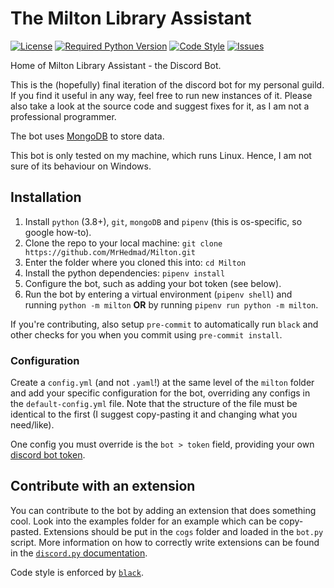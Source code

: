 # The Milton Library Assistant
[![License](https://img.shields.io/github/license/MrHedmad/Milton-Library-Assistant?style=flat-square)](https://choosealicense.com/licenses/mit/)
[![Required Python Version](https://img.shields.io/github/pipenv/locked/python-version/MrHedmad/Milton-Library-Assistant?style=flat-square)](https://python.org)
[![Code Style](https://img.shields.io/badge/style-Black-black?style=flat-square)](https://github.com/psf/black)
[![Issues](https://img.shields.io/github/issues/mrhedmad/milton?style=flat-square)](https://github.com/MrHedmad/Milton/issues)

Home of Milton Library Assistant - the Discord Bot.

This is the (hopefully) final iteration of the discord bot for my personal guild. If you find it useful in any way, feel free to run new instances of it. Please also take a look at the source code and suggest fixes for it, as I am not a professional programmer.

The bot uses [MongoDB](https://www.mongodb.com/) to store data.

This bot is only tested on my machine, which runs Linux. Hence, I am not sure of its behaviour on Windows.

## Installation

1. Install `python` (3.8+), `git`, `mongoDB` and `pipenv` (this is os-specific, so google how-to).
2. Clone the repo to your local machine: `git clone https://github.com/MrHedmad/Milton.git`
3. Enter the folder where you cloned this into: `cd Milton`
4. Install the python dependencies: `pipenv install`
5. Configure the bot, such as adding your bot token (see below).
6. Run the bot by entering a virtual environment (`pipenv shell`) and running `python -m milton` **OR** by running `pipenv run python -m milton`.

If you're contributing, also setup `pre-commit` to automatically run `black` and other checks for you when you commit using `pre-commit install`.

### Configuration

Create a `config.yml` (and not `.yaml`!) at the same level of the `milton` folder and add your specific configuration for the bot, overriding any configs in the `default-config.yml` file. Note that the structure of the file must be identical to the first (I suggest copy-pasting it and changing what you need/like).

One config you must override is the `bot > token` field, providing your own [discord bot token](https://discord.com/developers/applications).

## Contribute with an extension

You can contribute to the bot by adding an extension that does something cool. Look into the examples folder for an example which can be copy-pasted. Extensions should be put in the `cogs` folder and loaded in the `bot.py` script. More information on how to correctly write extensions can be found in the [`discord.py` documentation](https://discordpy.readthedocs.io/en/latest/).

Code style is enforced by [`black`](https://github.com/psf/black).
